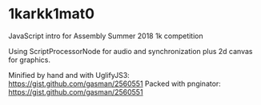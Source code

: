 # 1karkk1mat0
JavaScript intro for Assembly Summer 2018 1k competition

Using ScriptProcessorNode for audio and synchronization plus 2d canvas for graphics.

Minified by hand and with UglifyJS3: https://gist.github.com/gasman/2560551
Packed with pnginator: https://gist.github.com/gasman/2560551
